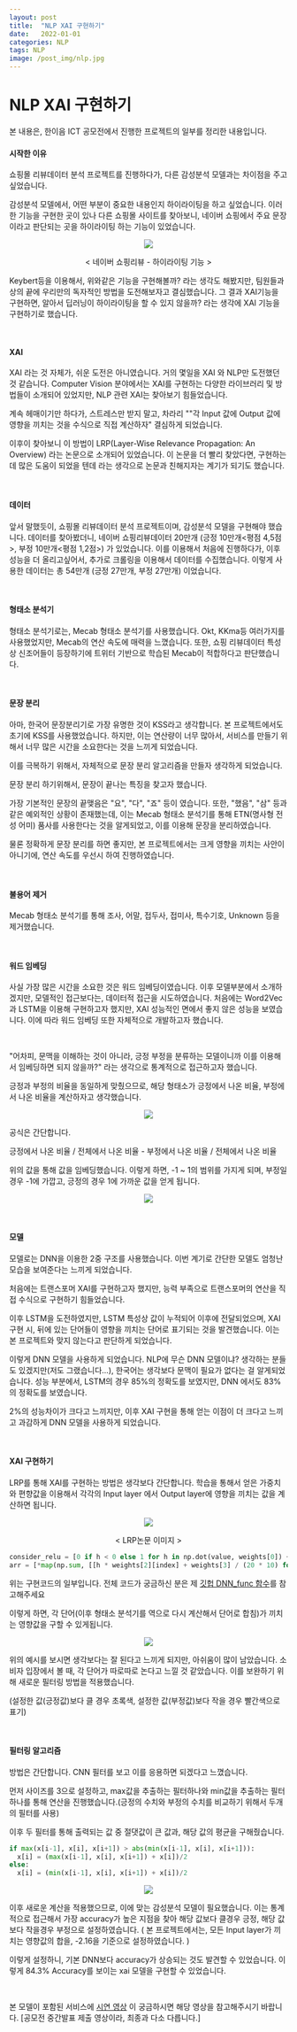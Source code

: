```yaml
---
layout: post
title:  "NLP XAI 구현하기"
date:   2022-01-01
categories: NLP
tags: NLP
image: /post_img/nlp.jpg
---
```



# NLP XAI 구현하기

본 내용은, 한이음 ICT 공모전에서 진행한 프로젝트의 일부를 정리한 내용입니다.



#### 시작한 이유

쇼핑몰 리뷰데이터 분석 프로젝트를 진행하다가, 다른 감성분석 모델과는 차이점을 주고 싶었습니다.

감성분석 모델에서, 어떤 부분이 중요한 내용인지 하이라이팅을 하고 싶었습니다. 이러한 기능을 구현한 곳이 있나 다른 쇼핑몰 사이트를 찾아보니, 네이버 쇼핑에서 주요 문장이라고 판단되는 곳을 하이라이팅 하는 기능이 있었습니다.



<p align="center"><img src="/images/post_img/네이버쇼핑리뷰.png"></p>

<p align="center">< 네이버 쇼핑리뷰 - 하이라이팅 기능 ></p>

Keybert등을 이용해서, 위와같은 기능을 구현해볼까? 라는 생각도 해봤지만, 팀원들과 상의 끝에 우리만의 독자적인 방법을 도전해보자고 결심했습니다. 그 결과 XAI기능을 구현하면, 알아서 딥러닝이 하이라이팅을 할 수 있지 않을까? 라는 생각에 XAI 기능을 구현하기로 했습니다.



<br>



#### XAI

XAI 라는 것 자체가, 쉬운 도전은 아니였습니다. 거의 몇일을 XAI 와 NLP만 도전했던 것 같습니다. Computer Vision 분야에서는 XAI를 구현하는 다양한 라이브러리 및 방법들이 소개되어 있었지만, NLP 관련 XAI는 찾아보기 힘들었습니다.

계속 헤매이기만 하다가, 스트레스만 받지 말고, 차라리 ""각 Input 값에 Output 값에 영향을 끼치는 것을 수식으로 직접 계산하자" 결심하게 되었습니다.

이후이 찾아보니 이 방법이 LRP(Layer-Wise Relevance Propagation: An Overview) 라는 논문으로 소개되어 있었습니다. 이 논문을 더 빨리 찾았다면, 구현하는데 많은 도움이 되었을 텐데 라는 생각으로 논문과 친해지자는 계기가 되기도 했습니다.



<br>



#### 데이터

앞서 말했듯이, 쇼핑몰 리뷰데이터 분석 프로젝트이며, 감성분석 모델을 구현해야 했습니다. 데이터를 찾아봤더니, 네이버 쇼핑리뷰데이터 20만개 (긍정 10만개<평점 4,5점>, 부정 10만개<평점 1,2점>) 가 있었습니다. 이를 이용해서 처음에 진행하다가, 이후 성능을 더 올리고싶어서, 추가로 크롤링을 이용해서 데이터를 수집했습니다. 이렇게 사용한 데이터는 총 54만개 (긍정 27만개, 부정 27만개) 이었습니다.



<br>



#### 형태소 분석기

형태소 분석기로는, Mecab 형태소 분석기를 사용했습니다. Okt, KKma등 여러가지를 사용했었지만, Mecab의 연산 속도에 매력을 느꼈습니다. 또한, 쇼핑 리뷰데이터 특성상 신조어들이 등장하기에 트위터 기반으로 학습된 Mecab이 적합하다고 판단했습니다.



<br>



#### 문장 분리

아마, 한국어 문장분리기로 가장 유명한 것이 KSS라고 생각합니다. 본 프로젝트에서도 초기에 KSS를 사용했었습니다. 하지만, 이는 연산량이 너무 많아서, 서비스를 만들기 위해서 너무 많은 시간을 소요한다는 것을 느끼게 되었습니다.

이를 극복하기 위해서, 자체적으로 문장 분리 알고리즘을 만들자 생각하게 되었습니다.

문장 분리 하기위해서, 문장이 끝나는 특징을 찾고자 했습니다.

가장 기본적인 문장의 끝맺음은 "요", "다", "죠" 등이 였습니다. 또한, "했음", "삼" 등과 같은 예외적인 상황이 존재했는데, 이는 Mecab 형태소 분석기를 통해 ETN(명사형 전성 어미) 품사를 사용한다는 것을 알게되었고, 이를 이용해 문장을 분리하였습니다.

물론 정확하게 문장 분리를 하면 좋지만, 본 프로젝트에서는 크게 영향을 끼치는 사안이 아니기에, 연산 속도를 우선시 하여 진행하였습니다.



<br>



#### 불용어 제거

Mecab 형태소 분석기를 통해 조사, 어말, 접두사, 접미사, 특수기호, Unknown 등을 제거했습니다.



<br>



#### 워드 임베딩

사실 가장 많은 시간을 소요한 것은 워드 임베딩이였습니다. 이후 모델부분에서 소개하겠지만, 모델적인 접근보다는, 데이터적 접근을 시도하였습니다. 처음에는 Word2Vec과 LSTM을 이용해 구현하고자 했지만, XAI 성능적인 면에서 좋지 않은 성능을 보였습니다. 이에 따라 워드 임베딩 또한 자체적으로 개발하고자 했습니다.



<br>



"어차피, 문맥을 이해하는 것이 아니라, 긍정 부정을 분류하는 모델이니까 이를 이용해서 임베딩하면 되지 않을까?" 라는 생각으로 통계적으로 접근하고자 했습니다.

긍정과 부정의 비율을 동일하게 맞췄으므로, 해당 형태소가 긍정에서 나온 비율, 부정에서 나온 비율을 계산하자고 생각했습니다.

<p align="center"><img src="/images/post_img/임베딩공식.png"></p>

공식은 간단합니다.

긍정에서 나온 비율 / 전체에서 나온 비율 - 부정에서 나온 비율 / 전체에서 나온 비율 

위의 값을 통해 값을 임베딩했습니다. 이렇게 하면, -1 ~ 1의 범위를 가지게 되며, 부정일경우 -1에 가깝고, 긍정의 경우 1에 가까운 값을 얻게 됩니다. 

<p align="center"><img src="/images/post_img/임베딩예시.png"></p>



<br>



#### 모델

모델로는 DNN을 이용한 2중 구조를 사용했습니다. 이번 계기로 간단한 모델도 엄청난 모습을 보여준다는 느끼게 되었습니다.

처음에는 트랜스포머 XAI를 구현하고자 했지만, 능력 부족으로 트랜스포머의 연산을 직접 수식으로 구현하기 힘들었습니다.

이후 LSTM을 도전하였지만, LSTM 특성상 값이 누적되어 이후에 전달되었으며, XAI 구현 시, 뒤에 있는 단어들이 영향을 끼치는 단어로 표기되는 것을 발견했습니다. 이는 본 프로젝트와 맞지 않는다고 판단하게 되었습니다.

이렇게 DNN 모델을 사용하게 되었습니다. NLP에 무슨 DNN 모델이냐? 생각하는 분들도 있겠지만(저도 그랬습니다...), 한국어는 생각보다 문맥이 필요가 없다는 걸 알게되었습니다. 성능 부분에서, LSTM의 경우 85%의 정확도를 보였지만, DNN 에서도 83%의 정확도를 보였습니다.

2%의 성능차이가 크다고 느끼지만, 이후 XAI 구현을 통해 얻는 이점이 더 크다고 느끼고 과감하게 DNN 모델을 사용하게 되었습니다.



<br>



#### XAI 구현하기

LRP를 통해 XAI를 구현하는 방법은 생각보다 간단합니다. 학습을 통해서 얻은 가중치와 편향값을 이용해서 각각의 Input layer 에서 Output layer에 영향을 끼치는 값을 계산하면 됩니다.

<p align="center"><img src="/images/post_img/LRP.png"></p>

<p align="center">< LRP논문 이미지 ></p>

```python
consider_relu = [0 if h < 0 else 1 for h in np.dot(value, weights[0]) + weights[1]]
arr = [*map(np.sum, [[h * weights[2][index] + weights[3] / (20 * 10) for index, h in enumerate([0 if consider_relu[index] == 0 else value[i] * weights[0][i][index] + weights[1][index] / 20 for index in range(10)])] for i in range(20)])]
```

위는 구현코드의 일부입니다. 전체 코드가 궁금하신 분은 제 [깃헙 DNN_func 함수](https://github.com/Sejong-Talk-With/ReviewForYou/blob/main/functions.py)를 참고해주세요



이렇게 하면, 각 단어(이후 형태소 분석기를 역으로 다시 계산해서 단어로 합침)가 끼치는 영향값을 구할 수 있게됩니다.

<p align="center"><img src="/images/post_img/xai.png"></p>

위의 예시를 보시면 생각보다는 잘 된다고 느끼게 되지만, 아쉬움이 많이 남았습니다. 소비자 입장에서 볼 때, 각 단어가 따로따로 논다고 느낄 것 같았습니다. 이를 보완하기 위해 새로운 필터링 방법을 적용했습니다.

(설정한 값(긍정값)보다 클 경우 초록색, 설정한 값(부정값)보다 작을 경우 빨간색으로 표기)



<br>



#### 필터링 알고리즘

방법은 간단합니다. CNN 필터를 보고 이를 응용하면 되겠다고 느꼈습니다.

먼저 사이즈를 3으로 설정하고, max값을 추출하는 필터하나와 min값을 추출하는 필터하나를 통해 연산을 진행했습니다.(긍정의 수치와 부정의 수치를 비교하기 위해서 두개의 필터를 사용)

이후 두 필터를 통해 출력되는 값 중 절댓값이 큰 값과, 해당 값의 평균을 구해줬습니다.

```python
if max(x[i-1], x[i], x[i+1]) > abs(min(x[i-1], x[i], x[i+1])):
  x[i] = (max(x[i-1], x[i], x[i+1]) + x[i])/2
else:
  x[i] = (min(x[i-1], x[i], x[i+1]) + x[i])/2
```

<p align="center"><img src="/images/post_img/xai2.png"></p>



이후 새로운 계산을 적용했으므로, 이에 맞는 감성분석 모델이 필요했습니다. 이는 통계적으로 접근해서 가장 accuracy가 높은 지점을 찾아 해당 값보다 클경우 긍정, 해당 값보다 작을경우 부정으로 설정하였습니다. ( 본 프로젝트에서는, 모든 Input layer가 끼치는 영향값의 합을, -2.16을 기준으로 설정하였습니다. )

이렇게 설정하니, 기본 DNN보다 accuracy가 상승되는 것도 발견할 수 있었습니다. 이렇게 84.3% Accuracy를 보이는 xai 모델을 구현할 수 있었습니다.



<br>



본 모델이 포함된 서비스에 [시연 영상](https://www.youtube.com/watch?v=BmTeiVTbjN4&ab_channel=%EB%B0%95%EC%A0%95%EB%B9%88) 이 궁금하시면 해당 영상을 참고해주시기 바랍니다. [공모전 중간발표 제출 영상이라, 최종과 다소 다릅니다.]